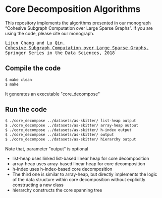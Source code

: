 # Core Decomposition Algorithms

This repository implements the algorithms presented in our monograph “Cohesive Subgraph Computation over Large Sparse Graphs”. If you are using the code, please cite our monograph.
<pre>
Lijun Chang and Lu Qin.
<a href="https://www.springer.com/us/book/9783030035983">Cohesive Subgraph Computation over Large Sparse Graphs.</a>
Springer Series in the Data Sciences, 2018
</pre>

## Compile the code
```sh
$ make clean
$ make
```
It generates an executable "core_decompose"

## Run the code
```sh
$ ./core_decompose ../datasets/as-skitter/ list-heap output
$ ./core_decompose ../datasets/as-skitter/ array-heap output
$ ./core_decompose ../datasets/as-skitter/ h-index output
$ ./core_decompose ../datasets/as-skitter/ output
$ ./core_decompose ../datasets/as-skitter/ hierarchy output
```
Note that, parameter "output" is optional
* list-heap uses linked list-based linear heap for core decomposition
* array-heap uses array-based linear heap for core decomposition
* h-index uses h-index-based core decomposition
* The third one is similar to array-heap, but directly implements the logic of the data structure within core decomposition without explicitly constructing a new class
* hierarchy constructs the core spanning tree
